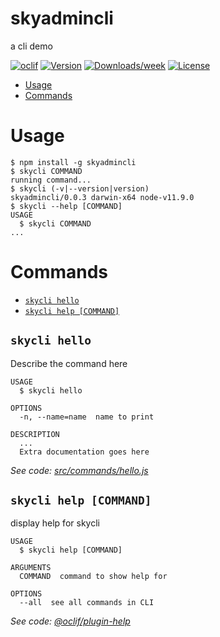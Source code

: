 skyadmincli
========

a cli demo

[![oclif](https://img.shields.io/badge/cli-oclif-brightgreen.svg)](https://oclif.io)
[![Version](https://img.shields.io/npm/v/skyadmincli.svg)](https://npmjs.org/package/skyadmincli)
[![Downloads/week](https://img.shields.io/npm/dw/skyadmincli.svg)](https://npmjs.org/package/skyadmincli)
[![License](https://img.shields.io/npm/l/skyadmincli.svg)](https://github.com/sky-admin/cli-demo/blob/master/package.json)

<!-- toc -->
* [Usage](#usage)
* [Commands](#commands)
<!-- tocstop -->
# Usage
<!-- usage -->
```sh-session
$ npm install -g skyadmincli
$ skycli COMMAND
running command...
$ skycli (-v|--version|version)
skyadmincli/0.0.3 darwin-x64 node-v11.9.0
$ skycli --help [COMMAND]
USAGE
  $ skycli COMMAND
...
```
<!-- usagestop -->
# Commands
<!-- commands -->
* [`skycli hello`](#skycli-hello)
* [`skycli help [COMMAND]`](#skycli-help-command)

## `skycli hello`

Describe the command here

```
USAGE
  $ skycli hello

OPTIONS
  -n, --name=name  name to print

DESCRIPTION
  ...
  Extra documentation goes here
```

_See code: [src/commands/hello.js](https://github.com/sky-admin/cli-demo/blob/v0.0.3/src/commands/hello.js)_

## `skycli help [COMMAND]`

display help for skycli

```
USAGE
  $ skycli help [COMMAND]

ARGUMENTS
  COMMAND  command to show help for

OPTIONS
  --all  see all commands in CLI
```

_See code: [@oclif/plugin-help](https://github.com/oclif/plugin-help/blob/v2.1.6/src/commands/help.ts)_
<!-- commandsstop -->
